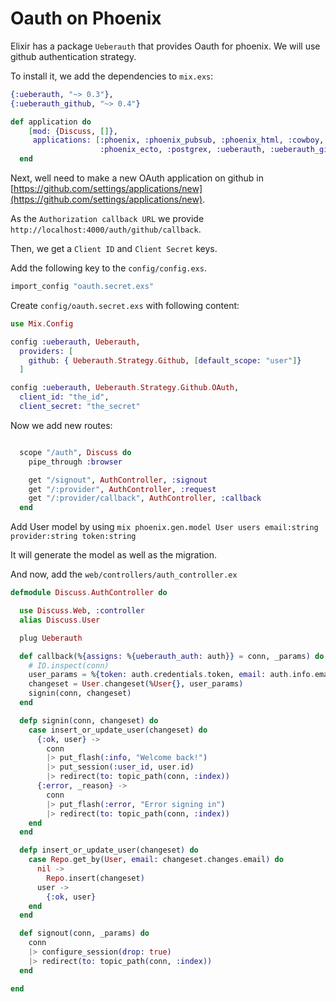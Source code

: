 # Oauth on Phoenix

Elixir has a package `Ueberauth` that provides Oauth for phoenix. We will use github authentication strategy.

To install it, we add the dependencies to `mix.exs`:

```elixir
{:ueberauth, "~> 0.3"},
{:ueberauth_github, "~> 0.4"}
```

```elixir
def application do
    [mod: {Discuss, []},
     applications: [:phoenix, :phoenix_pubsub, :phoenix_html, :cowboy, :logger, :gettext,
                    :phoenix_ecto, :postgrex, :ueberauth, :ueberauth_github]]
  end
```

Next, well need to make a new OAuth application on github in [https://github.com/settings/applications/new](https://github.com/settings/applications/new).

As the `Authorization callback URL` we provide `http://localhost:4000/auth/github/callback`.

Then, we get a `Client ID` and `Client Secret` keys.

Add the following key to the `config/config.exs`.

```elixir
import_config "oauth.secret.exs"
```

Create `config/oauth.secret.exs` with following content:

```elixir
use Mix.Config

config :ueberauth, Ueberauth,
  providers: [
    github: { Ueberauth.Strategy.Github, [default_scope: "user"]}
  ]

config :ueberauth, Ueberauth.Strategy.Github.OAuth,
  client_id: "the_id",
  client_secret: "the_secret"
```

Now we add new routes:

```elixir

  scope "/auth", Discuss do
    pipe_through :browser

    get "/signout", AuthController, :signout
    get "/:provider", AuthController, :request
    get "/:provider/callback", AuthController, :callback
  end

```

Add User model by using `mix phoenix.gen.model User users email:string provider:string token:string`

It will generate the model as well as the migration.

And now, add the `web/controllers/auth_controller.ex`

```elixir
defmodule Discuss.AuthController do

  use Discuss.Web, :controller
  alias Discuss.User

  plug Ueberauth

  def callback(%{assigns: %{ueberauth_auth: auth}} = conn, _params) do
    # IO.inspect(conn)
    user_params = %{token: auth.credentials.token, email: auth.info.email, provider: "github"}
    changeset = User.changeset(%User{}, user_params)
    signin(conn, changeset)
  end

  defp signin(conn, changeset) do
    case insert_or_update_user(changeset) do
      {:ok, user} ->
        conn
        |> put_flash(:info, "Welcome back!")
        |> put_session(:user_id, user.id)
        |> redirect(to: topic_path(conn, :index))
      {:error, _reason} ->
        conn
        |> put_flash(:error, "Error signing in")
        |> redirect(to: topic_path(conn, :index))
    end
  end

  defp insert_or_update_user(changeset) do
    case Repo.get_by(User, email: changeset.changes.email) do
      nil ->
        Repo.insert(changeset)
      user ->
        {:ok, user}
    end
  end

  def signout(conn, _params) do
    conn
    |> configure_session(drop: true)
    |> redirect(to: topic_path(conn, :index))
  end

end
```
